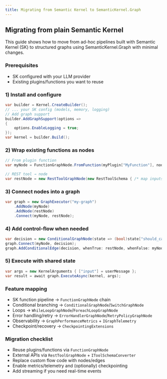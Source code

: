 ```yaml
---
title: Migrating from Semantic Kernel to SemanticKernel.Graph
---
```


## Migrating from plain Semantic Kernel

This guide shows how to move from ad-hoc pipelines built with Semantic Kernel (SK) to structured graphs using SemanticKernel.Graph with minimal changes.

### Prerequisites
- SK configured with your LLM provider
- Existing plugins/functions you want to reuse

### 1) Install and configure
```csharp
var builder = Kernel.CreateBuilder();
// ... your SK config (models, memory, logging)
// Add graph support
builder.AddGraphSupport(options =>
{
    options.EnableLogging = true;
});
var kernel = builder.Build();
```

### 2) Wrap existing functions as nodes
```csharp
// From plugin function
var myNode = FunctionGraphNode.FromFunction(myPlugin["MyFunction"], nodeId: "my-node");

// REST tool → node
var restNode = new RestToolGraphNode(new RestToolSchema { /* map inputs/outputs */ });
```

### 3) Connect nodes into a graph
```csharp
var graph = new GraphExecutor("my-graph")
    .AddNode(myNode)
    .AddNode(restNode)
    .Connect(myNode, restNode);
```

### 4) Add control-flow when needed
```csharp
var decision = new ConditionalGraphNode(state => (bool)state["should_call_api"]);
graph.Connect(myNode, decision);
graph.AddConditionalEdge(decision, whenTrue: restNode, whenFalse: myNode);
```

### 5) Execute with shared state
```csharp
var args = new KernelArguments { ["input"] = userMessage };
var result = await graph.ExecuteAsync(kernel, args);
```

### Feature mapping
- SK function pipeline → `FunctionGraphNode` chain
- Conditional branching → `ConditionalGraphNode`/`SwitchGraphNode`
- Loops → `WhileLoopGraphNode`/`ForeachLoopGraphNode`
- Error handling/retry → `ErrorHandlerGraphNode`/`RetryPolicyGraphNode`
- Observability → `GraphPerformanceMetrics` + `IGraphTelemetry`
- Checkpoint/recovery → `CheckpointingExtensions`

### Migration checklist
- Reuse plugins/functions via `FunctionGraphNode`
- External APIs via `RestToolGraphNode` + `IToolSchemaConverter`
- Replace custom flow code with nodes/edges
- Enable metrics/telemetry and (optionally) checkpointing
- Add streaming if you need real-time events
